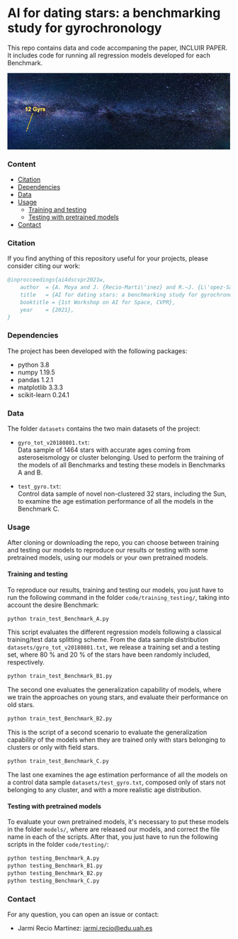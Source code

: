 # AI for dating stars: a benchmarking study for gyrochronology

This repo contains data and code accompaning the paper, INCLUIR PAPER. It includes code for running all regression models developed for each Benchmark.

<p align="center">
  <img src="./gif/space.gif" alt="AI for dating stars: a benchmarking study for gyrochronology" title="AI for dating stars: a benchmarking study for gyrochronology" width="652" zoom="343" align="center" />
</p>

### Content

  * [Citation](#citation)  
  * [Dependencies](#dependencies)
  * [Data](#data)
  * [Usage](#usage)
    * [Training and testing](#training-and-testing)
    * [Testing with pretrained models](#testing-with-pretrained-models)
  * [Contact](#contact)


### Citation

If you find anything of this repository useful for your projects, please consider citing our work:

```bibtex
@inprocceedings{ai4dscvpr2021w,
	author  = {A. Moya and J. {Recio-Marti\'inez} and R.~J. {L\'opez-Sastre}},
	title   = {AI for dating stars: a benchmarking study for gyrochronology},
  	booktitle = {1st Workshop on AI for Space, CVPR},
	year	= {2021},	
}
```

### Dependencies
The project has been developed with the following packages: 
- python 3.8
- numpy 1.19.5
- pandas 1.2.1
- matplotlib 3.3.3
- scikit-learn 0.24.1


### Data

The folder `datasets` contains the two main datasets of the project:

- `gyro_tot_v20180801.txt`:  
  Data sample of 1464 stars with accurate ages coming from asteroseismology or cluster belonging. Used to perform the training of the models of all Benchmarks and testing these  models in Benchmarks A and B.  

- `test_gyro.txt`:  
  Control data sample of novel non-clustered 32 stars, including the Sun, to examine the age estimation performance of all the models in the Benchmark C.


### Usage  

After cloning or downloading the repo, you can choose between training and testing our models to reproduce our results or testing with some pretrained models, using our models or your own pretrained models.

#### Training and testing  
  
To reproduce our results, training and testing our models, you just have to run the following command in the folder `code/training_testing/`, taking into account the desire Benchmark:

```bash
python train_test_Benchmark_A.py
```
This script evaluates the different regression models following a classical training/test data splitting scheme. From the data sample distribution `datasets/gyro_tot_v20180801.txt`, we release a training set and a testing set, where 80 % and 20 % of the stars have been randomly included, respectively.

```bash
python train_test_Benchmark_B1.py 
```
The second one evaluates the generalization capability of models, where we train the approaches on young stars, and evaluate their performance on old stars. 

```bash
python train_test_Benchmark_B2.py
```
This is the script of a second scenario to evaluate the generalization capability of the models when they are trained only with stars belonging to clusters or only with field stars.

```bash
python train_test_Benchmark_C.py
```
The last one examines the age estimation performance of all the models on a control data sample `datasets/test_gyro.txt`, composed only of stars not belonging to any cluster, and with a more realistic age distribution.

#### Testing with pretrained models

To evaluate your own pretrained models, it's necessary to put these models in the folder `models/`, where are released our models, and correct the file name in each of the scripts. After that, you just have to run the following scripts in the folder `code/testing/`:
```bash
python testing_Benchmark_A.py
python testing_Benchmark_B1.py
python testing_Benchmark_B2.py
python testing_Benchmark_C.py
```

### Contact

For any question, you can open an issue or contact:

- Jarmi Recio Martínez: jarmi.recio@edu.uah.es

